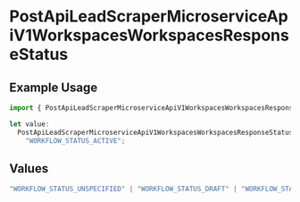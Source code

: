 # PostApiLeadScraperMicroserviceApiV1WorkspacesWorkspacesResponseStatus

## Example Usage

```typescript
import { PostApiLeadScraperMicroserviceApiV1WorkspacesWorkspacesResponseStatus } from "oppulence-backend-sdk/models/operations";

let value:
  PostApiLeadScraperMicroserviceApiV1WorkspacesWorkspacesResponseStatus =
    "WORKFLOW_STATUS_ACTIVE";
```

## Values

```typescript
"WORKFLOW_STATUS_UNSPECIFIED" | "WORKFLOW_STATUS_DRAFT" | "WORKFLOW_STATUS_ACTIVE" | "WORKFLOW_STATUS_PAUSED" | "WORKFLOW_STATUS_FAILED" | "WORKFLOW_STATUS_COMPLETED" | "WORKFLOW_STATUS_ARCHIVED" | "WORKFLOW_STATUS_PENDING_APPROVAL" | "WORKFLOW_STATUS_VALIDATING" | "WORKFLOW_STATUS_QUOTA_EXCEEDED" | "WORKFLOW_STATUS_WARNING"
```